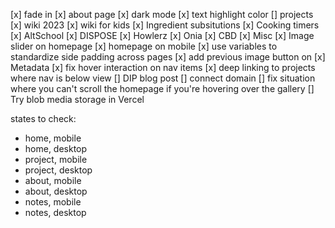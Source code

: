 [x] fade in
[x] about page
[x] dark mode
[x] text highlight color
[] projects
  [x] wiki 2023
  [x] wiki for kids
  [x] Ingredient subsitutions
  [x] Cooking timers
  [x] AltSchool
  [x] DISPOSE
  [x] Howlerz
  [x] Onia
  [x] CBD
  [x] Misc
[x] Image slider on homepage
[x] homepage on mobile
  [x] use variables to standardize side padding across pages
[x] add previous image button on <Gallery>
[x] Metadata
[x] fix hover interaction on nav items
[x] deep linking to projects where nav is below view
[] DIP blog post
[] connect domain
[] fix situation where you can't scroll the homepage if you're hovering over the gallery
[] Try blob media storage in Vercel


states to check:
- home, mobile
- home, desktop
- project, mobile
- project, desktop
- about, mobile
- about, desktop
- notes, mobile
- notes, desktop